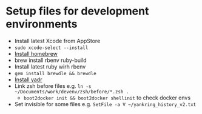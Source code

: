 # Setup files for development environments

- Install latest Xcode from AppStore
- ```sudo xcode-select --install```
- [Install homebrew](http://brew.sh)
- brew install rbenv ruby-build
- Install latest ruby wirh rbenv
- ```gem install brewdle && brewdle```
- [Install yadr](https://github.com/skwp/dotfiles)
- Link zsh before files e.g. ```ln -s ~/Documents/work/devenv/zsh/before/*.zsh .```
  - ```boot2docker init && boot2docker shellinit``` to check docker envs
- Set invisible for some files e.g. ```SetFile -a V ~/yankring_history_v2.txt```
